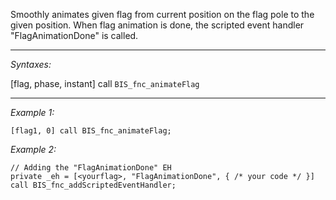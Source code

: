 Smoothly animates given flag from current position on the flag pole to the given position. When flag animation is done, the scripted event handler "FlagAnimationDone" is called.


---
*Syntaxes:*

[flag, phase, instant] call `BIS_fnc_animateFlag`

---
*Example 1:*

```sqf
[flag1, 0] call BIS_fnc_animateFlag;
```

*Example 2:*

```sqf
// Adding the "FlagAnimationDone" EH
private _eh = [<yourflag>, "FlagAnimationDone", { /* your code */ }] call BIS_fnc_addScriptedEventHandler;
```
